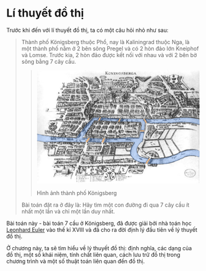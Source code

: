 # Lí thuyết đồ thị

Trước khi đến với lí thuyết đồ thị, ta có một câu hỏi nhỏ như sau:

> Thành phố Königsberg thuộc Phổ, nay là Kaliningrad thuộc Nga, là một thành phố nằm ở 2 bên sông Pregel và có 2 hòn đảo lớn Kneiphof và Lomse. Trước kia, 2 hòn đảo được kết nối với nhau và với 2 bên bờ sông bằng 7 cây cầu.
> 
> > ![Königsberg](../images/Konigsberg_Bridge.png)
> > 
> > Hình ảnh thành phố Königsberg
>
> Bài toán đặt ra ở đây là: Hãy tìm một con đường đi qua 7 cây cầu ít nhất một lần và chỉ một lần duy nhất.

Bài toán này - bài toán 7 cầu ở Königsberg, đã được giải bởi nhà toán học [Leonhard Euler](https://en.wikipedia.org/wiki/Leonhard_Euler) vào thế kỉ XVIII và đã cho ra đời định lý đầu tiên về lý thuyết đồ thị. 

Ở chương này, ta sẽ tìm hiểu về lý thuyết đồ thị: định nghĩa, các dạng của đồ thị, một số khái niệm, tính chất liên quan, cách lưu trữ đồ thị trong chương trình và một số thuật toán liên quan đến đồ thị.
